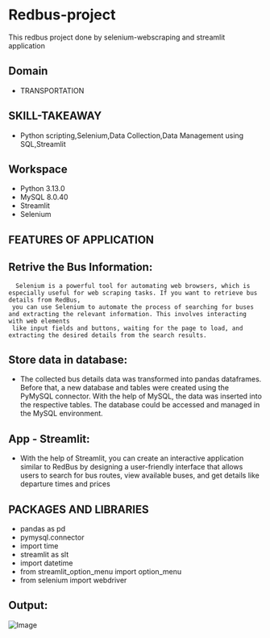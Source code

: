 # Redbus-project
This redbus project done by selenium-webscraping and streamlit application
## Domain 
* TRANSPORTATION

## SKILL-TAKEAWAY
* Python scripting,Selenium,Data Collection,Data Management using SQL,Streamlit
  
## Workspace
* Python 3.13.0
* MySQL 8.0.40
* Streamlit
* Selenium

## FEATURES OF APPLICATION

## Retrive the Bus Information:
      Selenium is a powerful tool for automating web browsers, which is especially useful for web scraping tasks. If you want to retrieve bus details from RedBus, 
     you can use Selenium to automate the process of searching for buses and extracting the relevant information. This involves interacting with web elements 
     like input fields and buttons, waiting for the page to load, and extracting the desired details from the search results.

 ## Store data in database:
   * The collected bus details data was transformed into pandas dataframes. Before that, a new database and tables were created using the PyMySQL connector. With the help of MySQL, the data was inserted into the respective tables. The database could be accessed and managed in the MySQL environment.

## App - Streamlit:
   * With the help of Streamlit, you can create an interactive application similar to RedBus by designing a user-friendly interface that allows users to search for bus routes, view available buses, and get details like departure times and prices

## PACKAGES AND LIBRARIES
* pandas as pd
* pymysql.connector
* import time
* streamlit as slt
* import datetime
* from streamlit_option_menu import option_menu
* from selenium import webdriver
## Output:
![Image](https://github.com/user-attachments/assets/f1ab72bf-11ab-499e-97f1-1169915ebdfd)

